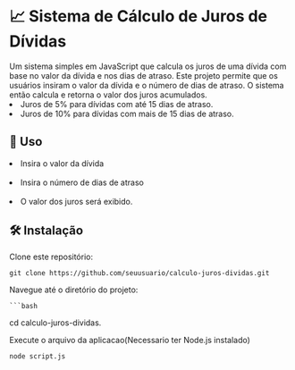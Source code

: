 <h1> 📈 Sistema de Cálculo de Juros de Dívidas </h1>
Um sistema simples em JavaScript que calcula os juros de uma dívida com base no valor da dívida e nos dias de atraso.
Este projeto permite que os usuários insiram o valor da dívida e o número de dias de atraso. O sistema então calcula e retorna o valor dos juros acumulados.
<br>
<li>Juros de 5% para dívidas com até 15 dias de atraso.</li>

<li>Juros de 10% para dívidas com mais de 15 dias de atraso.</li>


 <h2>🚀 Uso </h2>
<li>Insira o valor da dívida</li>
<br>
<li>Insira o número de dias de atraso</li>
<br>
<li>O valor dos juros será exibido.</li>

<h2>🛠️ Instalação </h2>
Clone este repositório:



    git clone https://github.com/seuusuario/calculo-juros-dividas.git
   


 Navegue até o diretório do projeto:

    ```bash
   cd calculo-juros-dividas.


Execute o arquivo da aplicacao(Necessario ter Node.js instalado)
```bash
node script.js
